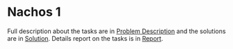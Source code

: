 # Nachos 1

Full description about the tasks are in [Problem Description](https://github.com/Shukti042/Operating-System/tree/master/Nachos%201/Specifications) and the solutions are in [Solution](https://github.com/Shukti042/Operating-System/tree/master/Nachos%201/Solutions). Details report on the tasks is in [Report](https://github.com/Shukti042/Operating-System/blob/master/Nachos%201/Report.pdf). 
